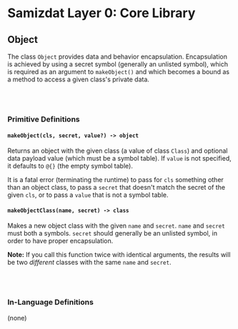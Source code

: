 Samizdat Layer 0: Core Library
==============================

Object
------

The class `Object` provides data and behavior encapsulation. Encapsulation
is achieved by using a secret symbol (generally an unlisted symbol), which
is required as an argument to `makeObject()` and which becomes a bound
as a method to access a given class's private data.

<br><br>
### Primitive Definitions

#### `makeObject(cls, secret, value?) -> object`

Returns an object with the given class (a value of class `Class`)
and optional data payload value (which must be a symbol table).
If `value` is not specified, it defaults to `@{}` (the empty symbol table).

It is a fatal error (terminating the runtime) to pass for `cls` something
other than an object class, to pass a `secret` that doesn't match the
secret of the given `cls`, or to pass a `value` that is not a symbol table.

#### `makeObjectClass(name, secret) -> class`

Makes a new object class with the given `name` and `secret`. `name` and
`secret` must both a symbols. `secret` should generally be an unlisted
symbol, in order to have proper encapsulation.

**Note:** If you call this function twice with identical arguments, the
results will be two *different* classes with the same `name` and `secret`.


<br><br>
### In-Language Definitions

(none)
